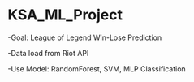 # KSA_ML_Project

-Goal: League of Legend Win-Lose Prediction

-Data load from Riot API

-Use Model: RandomForest, SVM, MLP Classification

